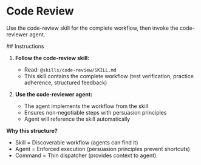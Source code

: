 # Code Review

Use the code-review skill for the complete workflow, then invoke the code-reviewer agent.

<instructions>
## Instructions

1. **Follow the code-review skill:**
   - Read: `@skills/code-review/SKILL.md`
   - This skill contains the complete workflow (test verification, practice adherence, structured feedback)

2. **Use the code-reviewer agent:**
   - The agent implements the workflow from the skill
   - Ensures non-negotiable steps with persuasion principles
   - Agent will reference the skill automatically

**Why this structure?**
- Skill = Discoverable workflow (agents can find it)
- Agent = Enforced execution (persuasion principles prevent shortcuts)
- Command = Thin dispatcher (provides context to agent)
</instructions>
